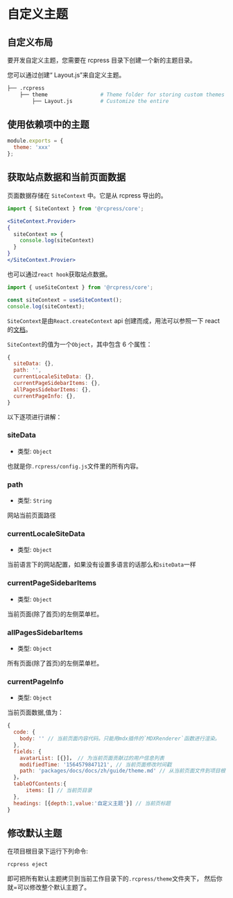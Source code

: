 # 自定义主题

## 自定义布局

要开发自定义主题，您需要在 rcpress 目录下创建一个新的主题目录。

您可以通过创建“ Layout.js”来自定义主题。

```bash
├── .rcpress
    ├── theme                 # Theme folder for storing custom themes
        ├── Layout.js         # Customize the entire
```

## 使用依赖项中的主题

```js
module.exports = {
  theme: 'xxx'
};
```

## 获取站点数据和当前页面数据

页面数据存储在 `SiteContext` 中。它是从 rcpress 导出的。

```jsx
import { SiteContext } from '@rcpress/core';

<SiteContext.Provider>
{
  siteContext => {
    console.log(siteContext)
  }
}
</SiteContext.Provier>
```

也可以通过`react hook`获取站点数据。

```js
import { useSiteContext } from '@rcpress/core';

const siteContext = useSiteContext();
console.log(siteContext);
```

`SiteContext`是由`React.createContext` api 创建而成，用法可以参照一下 react 的[文档](https://reactjs.org/docs/context.html#reactcreatecontext)。

`SiteContext`的值为一个`Object`，其中包含 6 个属性：

```js
{
  siteData: {},
  path: '',
  currentLocaleSiteData: {},
  currentPageSidebarItems: {},
  allPagesSidebarItems: {},
  currentPageInfo: {},
}
```

以下逐项进行讲解：

### siteData

- 类型: `Object`

也就是你`.rcpress/config.js`文件里的所有内容。

### path

- 类型: `String`

网站当前页面路径

### currentLocaleSiteData

- 类型: `Object`

当前语言下的网站配置，如果没有设置多语言的话那么和`siteData`一样

### currentPageSidebarItems

- 类型: `Object`

当前页面(除了首页)的左侧菜单栏。

### allPagesSidebarItems

- 类型: `Object`

所有页面(除了首页)的左侧菜单栏。

### currentPageInfo

- 类型: `Object`

当前页面数据,值为：

```js
{
  code: {
    body: '' // 当前页面内容代码。只能用mdx插件的`MDXRenderer`函数进行渲染。
  },
  fields: {
    avatarList: [{}]， // 为当前页面贡献过的用户信息列表
    modifiedTime: '1564579847121', // 当前页面修改时间戳
    path: 'packages/docs/docs/zh/guide/theme.md' // 从当前页面文件到项目根目录的相对路径
  }，
  tableOfContents:{
      items: [] // 当前页目录
  },
  headings: [{depth:1,value:'自定义主题'}] // 当前页标题
}
```

## 修改默认主题

在项目根目录下运行下列命令:

```bash
rcpress eject
```

即可把所有默认主题拷贝到当前工作目录下的`.rcpress/theme`文件夹下， 然后你就=可以修改整个默认主题了。
